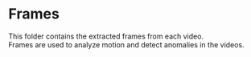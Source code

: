 # Frames
This folder contains the extracted frames from each video.  
Frames are used to analyze motion and detect anomalies in the videos.  